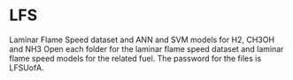 # LFS
Laminar Flame Speed dataset and ANN and SVM models for H2, CH3OH and NH3 
Open each folder for the laminar flame speed dataset and laminar flame speed models for the related fuel. The password for the files is LFSUofA.
